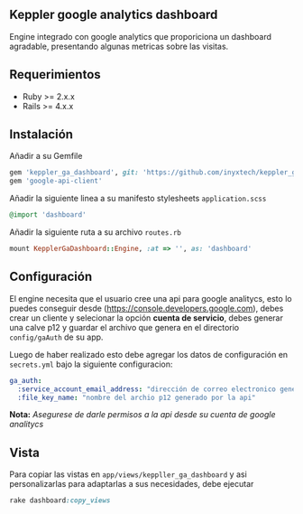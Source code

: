 ## Keppler google analytics dashboard 

Engine integrado con google analytics que proporiciona un dashboard agradable, presentando algunas metricas sobre las visitas.

## Requerimientos

* Ruby >= 2.x.x
* Rails >= 4.x.x

## Instalación

Añadir a su Gemfile

```ruby
gem 'keppler_ga_dashboard', git: 'https://github.com/inyxtech/keppler_ga_dashboard.git'
gem 'google-api-client'
```

Añadir la siguiente linea a su manifesto stylesheets `application.scss`

```ruby
@import 'dashboard'
```

Añadir la siguiente ruta a su archivo `routes.rb`

```ruby
mount KepplerGaDashboard::Engine, :at => '', as: 'dashboard'
```

## Configuración

El engine necesita que el usuario cree una api para google analitycs, esto lo puedes conseguir desde (https://console.developers.google.com), debes crear un cliente y selecionar la opción **cuenta de servicio**, debes generar una calve p12 y guardar el archivo que genera en el directorio `config/gaAuth` de su app.

Luego de haber realizado esto debe agregar los datos de configuración en `secrets.yml` bajo la siguiente configuracion:

```yml
ga_auth:
  :service_account_email_address: "dirección de correo electronico generada por la api"
  :file_key_name: "nombre del archio p12 generado por la api"
```

**Nota:** *Asegurese de darle permisos a la api desde su cuenta de google analitycs*

## Vista

Para copiar las vistas en `app/views/keppller_ga_dashboard` y asi personalizarlas para adaptarlas a sus necesidades, debe ejecutar

```ruby
rake dashboard:copy_views
```
